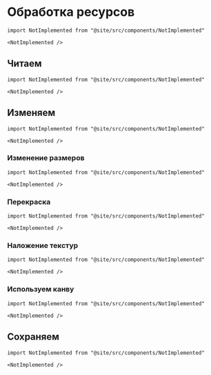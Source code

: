 # Обработка ресурсов

```mdx-code-block
import NotImplemented from "@site/src/components/NotImplemented"

<NotImplemented />
```

## Читаем

```mdx-code-block
import NotImplemented from "@site/src/components/NotImplemented"

<NotImplemented />
```

## Изменяем

```mdx-code-block
import NotImplemented from "@site/src/components/NotImplemented"

<NotImplemented />
```

### Изменение размеров

```mdx-code-block
import NotImplemented from "@site/src/components/NotImplemented"

<NotImplemented />
```

### Перекраска

```mdx-code-block
import NotImplemented from "@site/src/components/NotImplemented"

<NotImplemented />
```

### Наложение текстур

```mdx-code-block
import NotImplemented from "@site/src/components/NotImplemented"

<NotImplemented />
```

### Используем канву

```mdx-code-block
import NotImplemented from "@site/src/components/NotImplemented"

<NotImplemented />
```

## Сохраняем

```mdx-code-block
import NotImplemented from "@site/src/components/NotImplemented"

<NotImplemented />
```
